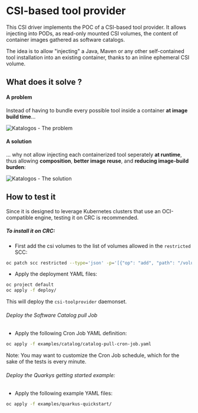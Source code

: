 # CSI-based tool provider

This CSI driver implements the POC of a CSI-based tool provider.
It allows injecting into PODs, as read-only mounted CSI volumes, the content of container images
gathered as software catalogs.

The idea is to allow "injecting" a Java, Maven or any other self-contained tool installation
into an existing container, thanks to an inline ephemeral CSI volume.

## What does it solve ?

#### A problem

Instead of having to bundle every possible tool inside a container **at image build time**...

![Katalogos - The problem](https://user-images.githubusercontent.com/686586/127527553-1ba0c00f-e70a-4ade-8c08-1e532fec8b83.png)

#### A solution

... why not allow injecting each containerized tool seperately **at runtime**, thus allowing **composition**, **better image reuse**, and **reducing image-build burden**:

![Katalogos - The solution](https://user-images.githubusercontent.com/686586/127528197-054ec139-b341-4902-8119-cc8d15f86a8c.png)

## How to test it

Since it is designed to leverage Kubernetes clusters that use an OCI-compatible engine,
testing it on CRC is recommended.

##### To install it on CRC:

- First add the csi volumes to the list of volumes allowed in the `restricted` SCC:

```bash
oc patch scc restricted --type='json' -p='[{"op": "add", "path": "/volumes/-", "value": "csi"}]'
```

- Apply the deployment YAML files:

```bash
oc project default
oc apply -f deploy/
```

This will deploy the `csi-toolprovider` daemonset.

###### Deploy the Software Catalog pull Job

- Apply the following Cron Job YAML definition:

```bash
oc apply -f examples/catalog/catalog-pull-cron-job.yaml
```

Note: You may want to customize the Cron Job schedule, which for the sake of the tests is every minute.

###### Deploy the Quarkys getting started example:

- Apply the following example YAML files:

```bash
oc apply -f examples/quarkus-quickstart/
```

